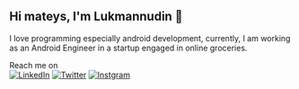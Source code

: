 ## Hi mateys, I'm Lukmannudin :wave:

I love programming especially android development, currently, I am working as an Android Engineer in a startup engaged in online groceries. 

Reach me on <br />
[![LinkedIn](https://img.shields.io/badge/LinkedIn-0077B5?style=for-the-badge&logo=linkedin&logoColor=white)](https://www.linkedin.com/in/lukmannudin/) 
[![Twitter](https://img.shields.io/badge/Twitter-1DA1F2?style=for-the-badge&logo=twitter&logoColor=white)](https://twitter.com/Lord_Lukman19) 
[![Instgram](https://img.shields.io/badge/Instagram-8a3ab9?style=for-the-badge&logo=instagram&logoColor=white)](https://www.instagram.com/lukmannudinpriatna/)
